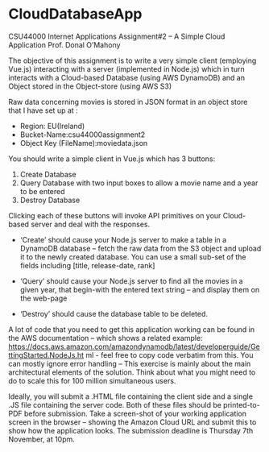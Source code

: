 # CloudDatabaseApp


CSU44000 Internet Applications
Assignment#2 – A Simple Cloud Application
Prof. Donal O’Mahony

The objective of this assignment is to write a very simple client (employing Vue.js) interacting with a
server (implemented in Node.js) which in turn interacts with a Cloud-based Database (using AWS
DynamoDB) and an Object stored in the Object-store (using AWS S3)

Raw data concerning movies is stored in JSON format in an object store that I have set up at :
  - Region: EU(Ireland)
  - Bucket-Name:csu44000assignment2
  - Object Key (FileName):moviedata.json

You should write a simple client in Vue.js which has 3 buttons:
  1. Create Database
  2. Query Database with two input boxes to allow a movie name and a year to be entered
  3. Destroy Database

Clicking each of these buttons will invoke API primitives on your Cloud-based server and deal with
the responses.

- ‘Create’ should cause your Node.js server to make a table in a DynamoDB database – fetch the raw
data from the S3 object and upload it to the newly created database. You can use a small sub-set of
the fields including [title, release-date, rank]

- ‘Query’ should cause your Node.js server to find all the movies in a given year, that begin-with the
entered text string – and display them on the web-page

- ‘Destroy’ should cause the database table to be deleted.

A lot of code that you need to get this application working can be found in the AWS documentation
– which shows a related example:
https://docs.aws.amazon.com/amazondynamodb/latest/developerguide/GettingStarted.NodeJs.ht
ml - feel free to copy code verbatim from this.
You can mostly ignore error handling – This exercise is mainly about the main architectural elements
of the solution. Think about what you might need to do to scale this for 100 million simultaneous
users.

Ideally, you will submit a .HTML file containing the client side and a single .JS file containing the
server code. Both of these files should be printed-to-PDF before submission. Take a screen-shot of
your working application screen in the browser – showing the Amazon Cloud URL and submit this to
show how the application looks.
The submission deadline is Thursday 7th November, at 10pm.
